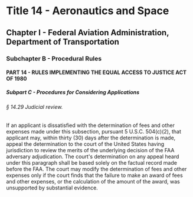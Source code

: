 
# Title 14 - Aeronautics and Space
## Chapter I - Federal Aviation Administration, Department of Transportation
### Subchapter B - Procedural Rules
#### PART 14 - RULES IMPLEMENTING THE EQUAL ACCESS TO JUSTICE ACT OF 1980
##### Subpart C - Procedures for Considering Applications
###### § 14.29 Judicial review.

If an applicant is dissatisfied with the determination of fees and other expenses made under this subsection, pursuant 5 U.S.C. 504(c)(2), that applicant may, within thirty (30) days after the determination is made, appeal the determination to the court of the United States having jurisdiction to review the merits of the underlying decision of the FAA adversary adjudication. The court's determination on any appeal heard under this paragraph shall be based solely on the factual record made before the FAA. The court may modify the determination of fees and other expenses only if the court finds that the failure to make an award of fees and other expenses, or the calculation of the amount of the award, was unsupported by substantial evidence.
